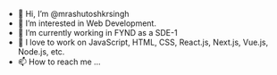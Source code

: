 - 👋 Hi, I’m @mrashutoshkrsingh
- 👀 I’m interested in Web Development.
- 🌱 I’m currently working in FYND as a SDE-1
- 💞️ I love to work on JavaScript, HTML, CSS, React.js, Next.js, Vue.js, Node.js, etc.
- 📫 How to reach me ...

<!---
mrashutoshkrsingh/mrashutoshkrsingh is a ✨ special ✨ repository because its `README.md` (this file) appears on your GitHub profile.
You can click the Preview link to take a look at your changes.
--->
